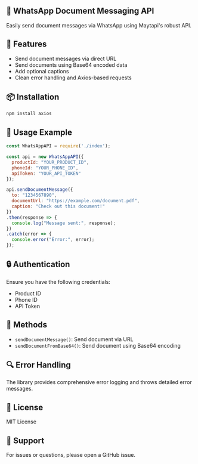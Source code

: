 ## 📄 WhatsApp Document Messaging API

Easily send document messages via WhatsApp using Maytapi's robust API.

## 🚀 Features

- Send document messages via direct URL
- Send documents using Base64 encoded data
- Add optional captions
- Clean error handling and Axios-based requests

## 📦 Installation

```bash
npm install axios
```
## 🔧 Usage Example
```javascript
const WhatsAppAPI = require('./index');

const api = new WhatsAppAPI({
  productId: "YOUR_PRODUCT_ID",
  phoneId: "YOUR_PHONE_ID",
  apiToken: "YOUR_API_TOKEN"
});

api.sendDocumentMessage({
  to: "1234567890",
  documentUrl: "https://example.com/document.pdf",
  caption: "Check out this document!"
})
.then(response => {
  console.log("Message sent:", response);
})
.catch(error => {
  console.error("Error:", error);
});
```
## 🔒 Authentication  
Ensure you have the following credentials:  
- Product ID  
- Phone ID  
- API Token

## 📝 Methods  
- `sendDocumentMessage()`: Send document via URL  
- `sendDocumentFromBase64()`: Send document using Base64 encoding

## 🔍 Error Handling  
The library provides comprehensive error logging and throws detailed error messages.

## 📜 License  
MIT License

## 🤝 Support  
For issues or questions, please open a GitHub issue.
